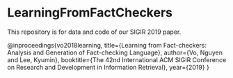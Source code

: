 # LearningFromFactCheckers

This repository is for data and code of our SIGIR 2019 paper. 

@inproceedings{vo2018learning,
	title={Learning from Fact-checkers: Analysis and Generation of Fact-checking Language},
	author={Vo, Nguyen and Lee, Kyumin},
	booktitle={The 42nd International ACM SIGIR Conference on Research and Development in Information Retrieval},
	year={2019}
}
